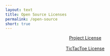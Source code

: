 ```yaml
---
layout: text
title: Open Source Licenses
permalink: /open-source
short: true
---
```


<div style="text-align: center;">
<a href="/open-source/project" class="btn">Project License</a><br/><br/>
<a href="/open-source/tictactoe" class="btn">TicTacToe License</a>
</div>